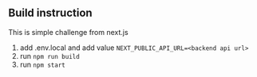 ## Build instruction

This is simple challenge from next.js


1. add .env.local and add value ``NEXT_PUBLIC_API_URL=<backend api url>``
2. run `npm run build`
3. run `npm start`


